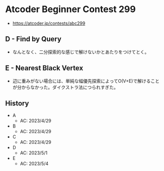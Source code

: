 # Atcoder Beginner Contest 299

- <https://atcoder.jp/contests/abc299>

## D - Find by Query

- なんとなく、二分探索的な感じで解けないかとあたりをつけてとく。

## E - Nearest Black Vertex

- 辺に重みがない場合には、単純な幅優先探索によってO(V+E)で解けることが分からなかった。ダイクストラ法につられすぎた。

## History

- A
  - AC: 2023/4/29
- B
  - AC: 2023/4/29
- C
  - AC: 2023/4/29
- D
  - AC: 2023/5/1
- E
  - AC: 2023/5/4

